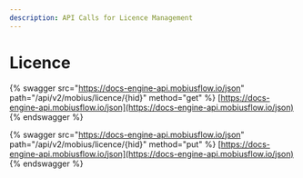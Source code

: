 ```yaml
---
description: API Calls for Licence Management
---
```


# Licence

{% swagger src="https://docs-engine-api.mobiusflow.io/json" path="/api/v2/mobius/licence/{hid}" method="get" %}
[https://docs-engine-api.mobiusflow.io/json](https://docs-engine-api.mobiusflow.io/json)
{% endswagger %}

{% swagger src="https://docs-engine-api.mobiusflow.io/json" path="/api/v2/mobius/licence/{hid}" method="put" %}
[https://docs-engine-api.mobiusflow.io/json](https://docs-engine-api.mobiusflow.io/json)
{% endswagger %}
